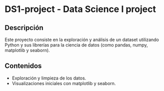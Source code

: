 # DS1-project - Data Science I project

## Descripción
Este proyecto consiste en la exploración y análisis de un dataset utilizando Python y sus librerías para la ciencia de datos (como pandas, numpy, matplotlib y seaborn).

## Contenidos
- Exploración y limpieza de los datos.
- Visualizaciones iniciales con matplotlib y seaborn.
